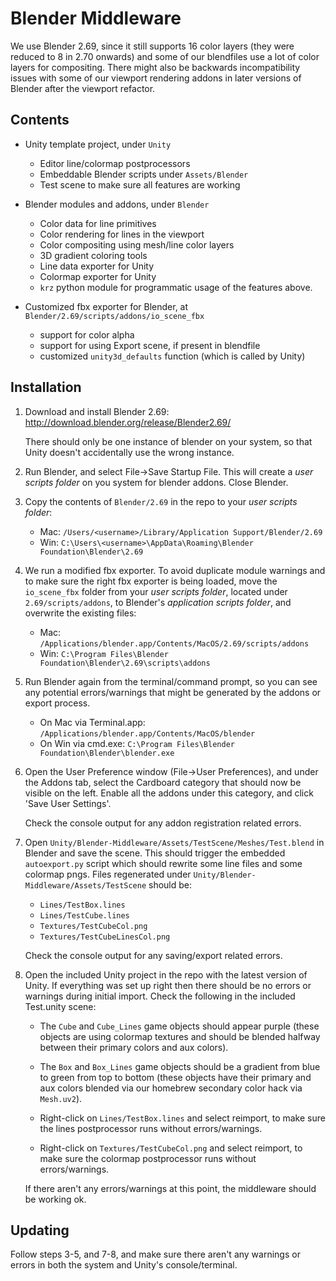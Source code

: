 # Blender Middleware

We use Blender 2.69, since it still supports 16 color layers (they
were reduced to 8 in 2.70 onwards) and some of our blendfiles use a
lot of color layers for compositing. There might also be backwards
incompatibility issues with some of our viewport rendering addons in
later versions of Blender after the viewport refactor.

## Contents

- Unity template project, under `Unity`
  - Editor line/colormap postprocessors
  - Embeddable Blender scripts under `Assets/Blender`
  - Test scene to make sure all features are working

- Blender modules and addons, under `Blender`
  - Color data for line primitives
  - Color rendering for lines in the viewport
  - Color compositing using mesh/line color layers
  - 3D gradient coloring tools
  - Line data exporter for Unity
  - Colormap exporter for Unity
  - `krz` python module for programmatic usage of the features above.

- Customized fbx exporter for Blender, at `Blender/2.69/scripts/addons/io_scene_fbx`
  - support for color alpha
  - support for using Export scene, if present in blendfile
  - customized `unity3d_defaults` function (which is called by Unity)

## Installation

1. Download and install Blender 2.69: http://download.blender.org/release/Blender2.69/

   There should only be one instance of blender on your system, so
   that Unity doesn't accidentally use the wrong instance.

2. Run Blender, and select File->Save Startup File. This will create a
   *user scripts folder* on you system for blender addons. Close Blender.

3. Copy the contents of `Blender/2.69` in the repo to your *user scripts folder*:

   - Mac: `/Users/<username>/Library/Application Support/Blender/2.69`
   - Win: `C:\Users\<username>\AppData\Roaming\Blender Foundation\Blender\2.69`

4. We run a modified fbx exporter. To avoid duplicate module warnings
   and to make sure the right fbx exporter is being loaded, move the
   `io_scene_fbx` folder from your *user scripts folder*, located
   under `2.69/scripts/addons`, to Blender's *application scripts
   folder*, and overwrite the existing files:

   - Mac: `/Applications/blender.app/Contents/MacOS/2.69/scripts/addons`
   - Win: `C:\Program Files\Blender Foundation\Blender\2.69\scripts\addons`

5. Run Blender again from the terminal/command prompt, so you can see
   any potential errors/warnings that might be generated by the addons
   or export process.

   - On Mac via Terminal.app: `/Applications/blender.app/Contents/MacOS/blender`
   - On Win via cmd.exe: `C:\Program Files\Blender Foundation\Blender\blender.exe`

6. Open the User Preference window (File->User Preferences), and under
   the Addons tab, select the Cardboard category that should now be
   visible on the left. Enable all the addons under this category, and
   click 'Save User Settings'.

   Check the console output for any addon registration related errors.

7. Open `Unity/Blender-Middleware/Assets/TestScene/Meshes/Test.blend`
   in Blender and save the scene. This should trigger the embedded
   `autoexport.py` script which should rewrite some line files and
   some colormap pngs. Files regenerated under
   `Unity/Blender-Middleware/Assets/TestScene` should be:

   - `Lines/TestBox.lines`
   - `Lines/TestCube.lines`
   - `Textures/TestCubeCol.png`
   - `Textures/TestCubeLinesCol.png`

   Check the console output for any saving/export related errors.

8. Open the included Unity project in the repo with the latest version
   of Unity. If everything was set up right then there should be no
   errors or warnings during initial import. Check the following in
   the included Test.unity scene:

   - The `Cube` and `Cube_Lines` game objects should appear purple
     (these objects are using colormap textures and should be blended
     halfway between their primary colors and aux colors).

   - The `Box` and `Box_Lines` game objects should be a gradient from
     blue to green from top to bottom (these objects have their
     primary and aux colors blended via our homebrew secondary color
     hack via `Mesh.uv2`).

   - Right-click on `Lines/TestBox.lines` and select reimport, to make
     sure the lines postprocessor runs without errors/warnings.

   - Right-click on `Textures/TestCubeCol.png` and select reimport, to
     make sure the colormap postprocessor runs without
     errors/warnings.

   If there aren't any errors/warnings at this point, the middleware
   should be working ok.

## Updating

Follow steps 3-5, and 7-8, and make sure there aren't any warnings or
errors in both the system and Unity's console/terminal.
